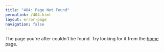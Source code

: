```yaml
---
title: "404: Page Not Found"
permalink: /404.html
layout: error-page
navigation: false
---
```


The page you're after couldn't be found. Try looking for it from the [home][1] page.

[1]: /
